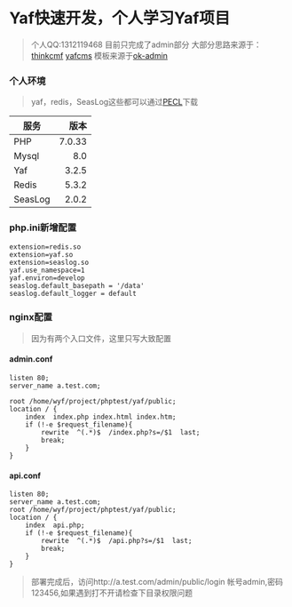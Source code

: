 # Yaf快速开发，个人学习Yaf项目
> 个人QQ:1312119468
> 目前只完成了admin部分
> 大部分思路来源于：
>[thinkcmf](https://www.thinkcmf.com/)
>[yafcms](https://gitee.com/huoyongliang/yafcms)
>模板来源于[ok-admin](https://gitee.com/wudibo/ok-admin)

### 个人环境
> yaf，redis，SeasLog这些都可以通过[PECL](http://pecl.php.net/)下载

| 服务        | 版本  | 
| --------   | -----:  | 
| PHP      | 7.0.33   | 
| Mysql        |    8.0   | 
| Yaf        |    3.2.5   | 
| Redis        |   5.3.2   | 
| SeasLog        |    2.0.2    | 

### php.ini新增配置
    extension=redis.so
    extension=yaf.so
    extension=seaslog.so
    yaf.use_namespace=1
    yaf.environ=develop
    seaslog.default_basepath = '/data'
    seaslog.default_logger = default

### nginx配置
> 因为有两个入口文件，这里只写大致配置

#### admin.conf

    listen 80;
    server_name a.test.com;

    root /home/wyf/project/phptest/yaf/public;
    location / {
        index  index.php index.html index.htm;
        if (!-e $request_filename){
            rewrite  ^(.*)$  /index.php?s=/$1  last;
            break;
        }
    }


#### api.conf

    listen 80;
    server_name a.test.com;
    root /home/wyf/project/phptest/yaf/public;
    location / {
        index  api.php;
        if (!-e $request_filename){
            rewrite  ^(.*)$  /api.php?s=/$1  last;
            break;
        }
    }


> 部署完成后，访问http://a.test.com/admin/public/login 帐号admin,密码123456,如果遇到打不开请检查下目录权限问题








